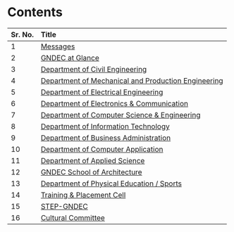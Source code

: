 
# Contents

| Sr. No. | Title                                                                    |
|:--------|:-------------------------------------------------------------------------|
| 1       | [Messages](../Messages/Messages.md)               |
| 2       | [GNDEC at Glance](../GNDEC/GNDEC.md)                                     |
| 3       | [Department of Civil Engineering](../CE/CE.md)                           |
| 4       | [Department of Mechanical and Production Engineering](../ME_PE/ME_PE.md) |
| 5       | [Department of Electrical Engineering](../EE/EE.md)                      |
| 6       | [Department of Electronics & Communication](../ECE/ECE.md)               |
| 7       | [Department of Computer Science & Engineering](../CSE/CSE.md)            |
| 8       | [Department of Information Technology](../IT/IT.md)                      |
| 9       | [Department of Business Administration](../MBA/MBA.md)                   |
| 10      | [Department of Computer Application](../MCA/mca.md)                      |
| 11      | [Department of Applied Science](../AppSci/AS.md)                         |
| 12      | [GNDEC School of Architecture](../SoA/SoA.md)                            |
| 13      | [Department of Physical Education / Sports](../Sports/Sports.md)         |
| 14      | [Training & Placement Cell](../T&P/t&p.md)                               |
| 15      | [STEP-GNDEC](../STEP/STEP.md)                                            |
| 16      | [Cultural Committee](../Cultural/Cultural.md)                            |
